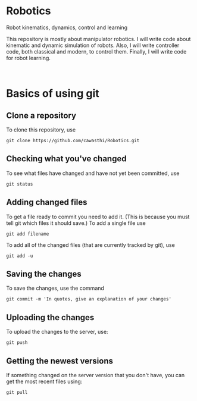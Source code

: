 # Robotics
Robot kinematics, dynamics, control and learning

This repository is mostly about manipulator robotics. I will write code about kinematic and dynamic simulation of robots. Also, I will
write controller code, both classical and modern, to control them. Finally, I will write code for robot learning.

&nbsp;

# Basics of using git
## Clone a repository
To clone this repository, use

`git clone https://github.com/cawasthi/Robotics.git`
## Checking what you've changed

To see what files have changed and have not yet been committed, use

`git status`
## Adding changed files

To get a file ready to commit you need to add it. (This is because you must tell git which files it should save.) To add a single file use

`git add filename`

To add all of the changed files (that are currently tracked by git), use

`git add -u`
## Saving the changes

To save the changes, use the command

`git commit -m 'In quotes, give an explanation of your changes'`
## Uploading the changes

To upload the changes to the server, use:

`git push`
## Getting the newest versions

If something changed on the server version that you don't have, you can get the most recent files using:

`git pull`

